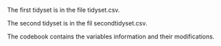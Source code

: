 The first tidyset is in the file tidyset.csv.

The second tidyset is in the fil secondtidyset.csv.

The codebook contains the variables information and their modifications.
